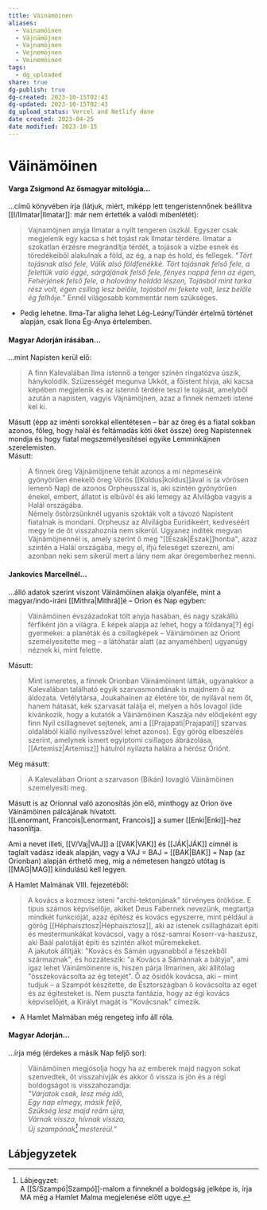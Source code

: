 ```yaml
---
title: Väinämöinen
aliases:
  - Vainamöinen
  - Väjnämöjnen
  - Vajnamöjnen
  - Vejnemöjnen
  - Veinemöinen
tags:
  - dg_uploaded
share: true
dg-publish: true
dg-created: 2023-10-15T02:43
dg-updated: 2023-10-15T02:43
dg_upload_status: Vercel and Netlify done
date created: 2023-04-25
date modified: 2023-10-15
---
```


# Väinämöinen

#### Varga Zsigmond Az ősmagyar mitológia...

...című könyvében írja (látjuk, miért, miképp lett tengeristennőnek beállítva [[I/Ilmatar\|Ilmatar]]: már nem értették a valódi mibenlétét):  
> Vajnamöjnen anyja Ilmatar a nyílt tengeren úszkál. Egyszer csak megjelenik egy kacsa s hét tojást rak Ilmatar térdére. Ilmatar a szokatlan érzésre megrándítja térdét, a tojások a vízbe esnek és töredékeiből alakulnak a föld, az ég, a nap és hold, és fellegek. "*Tört tojásnak alsó fele, Válik alsó földfenékké. Tört tojásnak felső fele, a felettük való éggé, sárgájának felső fele, fényes nappá fenn az égen, Fehérjének felső fele, a halovány holddá lészen, Tojásból mint tarka rész volt, égen csillag lesz belőle, tojásból mi fekete volt, lesz belőle ég felhője.*" Ennél világosabb kommentár nem szükséges.  
- Pedig lehetne. Ilma-Tar aligha lehet Lég-Leány/Tündér értelmű történet alapján, csak Ilona Ég-Anya értelemben.  

#### Magyar Adorján írásában...

...mint Napisten kerül elő:  
> A finn Kalevalában Ilma istennő a tenger színén ringatózva úszik, hánykolódik. Szüzességét megunva Ukkót, a főistent hívja, aki kacsa képében megjelenik és az istennő térdére teszi le tojását, amelyből azután a napisten, vagyis Väjnämöjnen, azaz a finnek nemzeti istene kel ki.  

Másutt (épp az iménti sorokkal ellentétesen – bár az öreg és a fiatal sokban azonos, főleg, hogy halál és feltámadás köti őket össze) öreg Napistennek mondja és hogy fiatal megszemélyesítései egyike Lemminkäjnen szerelemisten.  
Másutt:  
> A finnek öreg Väjnämöjnene tehát azonos a mi népmeséink gyönyörűen énekelő öreg Vörös [[Koldus\|koldus]]ával is (a vörösen lemenő Nap) de azonos Orpheusszal is, aki szintén gyönyörűen énekel, embert, állatot is elbűvöl és aki lemegy az Alvilágba vagyis a Halál országába.  
> Némely őstörzsünknél ugyanis szokták volt a távozó Napistent fiatalnak is mondani. Orpheusz az Alvilágba Euridikeért, kedveséért megy le de őt visszahoznia nem sikerül. Ugyanez indíték megvan Väjnämöjnennél is, amely szerint ő meg "[[Észak\|Észak]]honba", azaz szintén a Halál országába, megy el, ifjú feleséget szerezni, ami azonban neki sem sikerül mert a lány nem akar öregemberhez menni.  

#### Jankovics Marcellnél...

...álló adatok szerint viszont Väinämöinen alakja olyanféle, mint a magyar/indo-iráni [[Mithra\|Mithrá]]é – Orion és Nap egyben:  
> Väinämöinen évszázadokat tölt anyja hasában, és nagy szakállú férfiként jön a világra. E képek alapja az lehet, hogy a földanya\[?\] égi gyermekei: a planéták és a csillagképek – Väinämöinen az Oriont személyesítette meg – a látóhatár alatt (az anyaméhben) ugyanúgy néznek ki, mint felette.  

Másutt:  
> Mint ismeretes, a finnek Orionban Väinämöinent látták, ugyanakkor a Kalevalában található egyik szarvasmondának is majdnem ő az áldozata. Vetélytársa, Joukahainen az életére tör, de nyilával nem őt, hanem hátasát, kék szarvasát találja el, melyen a hős lovagol (ide kívánkozik, hogy a kutatók a Väinämöinen Kaszája név elődjeként egy finn Nyíl csillagnevet sejtenek, ami a [[Prajapati\|Prajapati]] szarvas oldalából kiálló nyílvesszővel lehet azonos). Egy görög elbeszélés szerint, amelynek ismert egyiptomi csillagos ábrázolása, [[Artemisz\|Artemisz]] hátulról nyilazta halálra a hérósz Óriónt.  

Még másutt:  
> A Kalevalában Oriont a szarvason (Bikán) lovagló Väinämöinen személyesíti meg.  

Másutt is az Orionnal való azonosítás jön elő, minthogy az Orion öve Väinämöinen pálcájának hívatott.  
[[Lenormant, Francois\|Lenormant, Francois]] a sumer [[Enki\|Enki]]-hez hasonlítja.  

Ami a nevet illeti, [[V/Vaj\|VAJ]] a [[VAK\|VAK]] és [[JÁK\|JÁK]] címnél is taglalt vadász ideák alapján, vagy a VAJ = BAJ = [[BAK\|BAK]] = Nap (az Orionban) alapján érthető meg, míg a németesen hangzó utótag is [[MAG\|MAG]] kiindulású kell legyen.  

A Hamlet Malmának VIII. fejezetéből:  
> A kovács a kozmosz isteni "archi-tektonjának" törvényes örököse. E típus számos képviselője, akiket Deus Fabernek nevezünk, megtartja mindkét funkcióját, azaz építész és kovács egyszerre, mint például a görög [[Héphaisztosz\|Héphaisztosz]], aki az istenek csillagházait építi és mestermunkákat kovácsol, vagy a rósz-samrai Kosorr-va-haszusz, aki Baál palotáját építi és szintén alkot műremekeket.  
> A jakutok állítják: "Kovács és Sámán ugyanabból a fészekből származnak", és hozzáteszik: "a Kovács a Sámánnak a bátyja", ami igaz lehet Väinämöinenre is, hiszen párja Ilmarinen, aki állítólag "összekovácsolta az ég tetejét". Ő az ősidők kovácsa, aki – mint tudjuk – a Szampót készítette, de Észtországban ő kovácsolta az eget és az égitesteket is. Nem puszta fantázia, hogy az égi kovács képviselőjét, a Királyt magát is "Kovácsnak" címezik.  
- A Hamlet Malmában még rengeteg info áll róla.  

#### Magyar Adorján...

...írja még (érdekes a másik Nap feljő sor):  
> Väinämöinen megjósolja hogy ha az emberek majd nagyon sokat szenvedtek, őt visszahívják és akkor ő vissza is jön és a régi boldogságot is visszahozandja:  
> *"Várjatok csak, lesz még idő,  
> Egy nap elmegy, másik feljő,  
> Szükség lesz majd reám újra,  
> Várnak vissza, hívnak vissza,  
> Új szampónak[^1] mesteréül."*  

## Lábjegyzetek

[^1]: Lábjegyzet:  
A [[S/Szampó\|Szampó]]-malom a finneknél a boldogság jelképe is, írja MA még a Hamlet Malma megjelenése előtt ugye.  